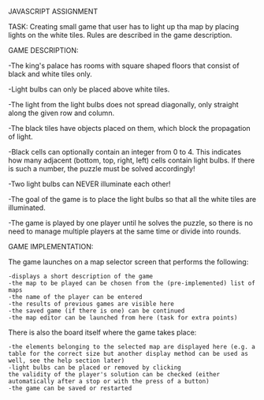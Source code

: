 JAVASCRIPT ASSIGNMENT

TASK:
Creating small game that user has to light up tha map by placing lights on the white tiles. Rules are described in the game description.

GAME DESCRIPTION:

-The king's palace has rooms with square shaped floors that consist of black and white tiles only.

-Light bulbs can only be placed above white tiles.

-The light from the light bulbs does not spread diagonally, only straight along the given row and column.

-The black tiles have objects placed on them, which block the propagation of light.

-Black cells can optionally contain an integer from 0 to 4. This indicates how many adjacent (bottom, top, right, left) cells contain light bulbs. If there is such a number, the puzzle must be solved accordingly!

-Two light bulbs can NEVER illuminate each other!

-The goal of the game is to place the light bulbs so that all the white tiles are illuminated.

-The game is played by one player until he solves the puzzle, so there is no need to manage multiple players at the same time or divide into rounds.

GAME IMPLEMENTATION:

The game launches on a map selector screen that performs the following:

    -displays a short description of the game
    -the map to be played can be chosen from the (pre-implemented) list of maps
    -the name of the player can be entered
    -the results of previous games are visible here
    -the saved game (if there is one) can be continued
    -the map editor can be launched from here (task for extra points)

There is also the board itself where the game takes place:

    -the elements belonging to the selected map are displayed here (e.g. a table for the correct size but another display method can be used as well, see the help section later)
    -light bulbs can be placed or removed by clicking
    the validity of the player's solution can be checked (either automatically after a stop or with the press of a button)
    -the game can be saved or restarted